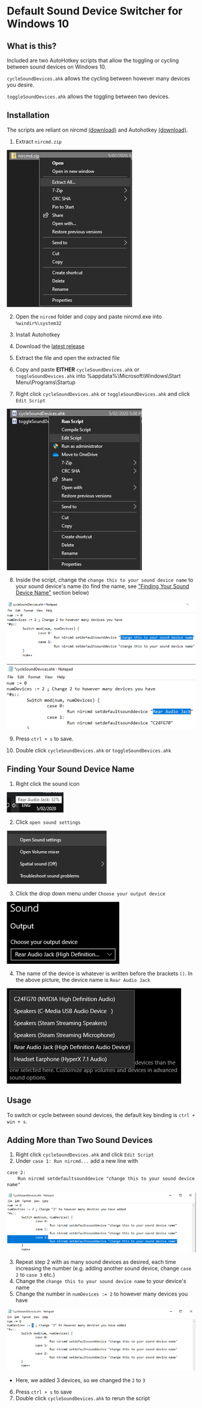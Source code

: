 # Default Sound Device Switcher for Windows 10

## What is this?

Included are two AutoHotkey scripts that allow the toggling or cycling between sound devices on Windows 10. 

`cycleSoundDevices.ahk` allows the cycling between however many devices you desire.

`toggleSoundDevices.ahk` allows the toggling between two devices.



## Installation

The scripts are reliant on nircmd [(download)](http://www.nirsoft.net/utils/nircmd.zip) and Autohotkey [(download)](https://www.autohotkey.com/download/ahk-install.exe).

1. Extract `nircmd.zip`

![image-20200205172708889](readme.assets/image-20200205172708889.png)

2. Open the `nircmd` folder and copy and paste nircmd.exe into `%windir%\system32`

3. Install Autohotkey
4. Download the [latest release](https://github.com/Toshi-Tabata/switchSoundDevice/releases/latest)

5. Extract the file and open the extracted file

6. Copy and paste **EITHER** `cycleSoundDevices.ahk` or `toggleSoundDevices.ahk` into %appdata%\Microsoft\Windows\Start Menu\Programs\Startup

7. Right click `cycleSoundDevices.ahk` or `toggleSoundDevices.ahk` and click `Edit Script`

![image-20200205172817678](readme.assets/image-20200205172817678.png)

8. Inside the script, change the `change this to your sound device name` to your sound device's name (to find the name, see ["Finding Your Sound Device Name"](#FindYourDeviceName) section below)

![image-20200205172916255](readme.assets/image-20200205172916255.png)

![image-20200205173504038](readme.assets/image-20200205173504038.png)

9. Press `ctrl + s` to save.

10. Double click `cycleSoundDevices.ahk` or `toggleSoundDevices.ahk`



## Finding Your Sound Device Name <a name="FindYourDeviceName"></a>

1. Right click the sound icon

![image-20200205173020499](readme.assets/image-20200205173020499.png)

2. Click `open sound settings`

![image-20200205173102476](readme.assets/image-20200205173102476.png)

3. Click the drop down menu under `Choose your output device`

![image-20200205173134832](readme.assets/image-20200205173134832.png)

4. The name of the device is whatever is written before the brackets `()`. In the above picture, the device name is `Rear Audio Jack`

![image-20200205173334812](readme.assets/image-20200205173334812.png)



## Usage

To switch or cycle between sound devices, the default key binding is `ctrl + win + s`.



## Adding More than Two Sound Devices

1. Right click `cycleSoundDevices.ahk` and click `Edit Script`
2. Under `case 1: Run nircmd...` add a new line with 

```
case 2:
	Run nircmd setdefaultsounddevice "change this to your sound device name"
```

![image-20200205174305773](readme.assets/image-20200205174305773.png)

3. Repeat step 2 with as many sound devices as desired, each time increasing the number (e.g. adding another sound device, change `case 2` to `case 3` etc.)
4. Change the `change this to your sound device name` to your device's name
5. Change the number in `numDevices := 2` to however many devices you have

![image-20200205174513648](readme.assets/image-20200205174513648.png)

- Here, we added 3 devices, so we changed the `2` to `3` 

6. Press `ctrl + s` to save
7. Double click `cycleSoundDevices.ahk` to rerun the script

